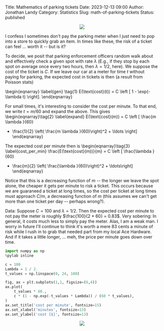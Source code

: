 Title: Mathematics of parking tickets
Date: 2023-12-13 09:00
Author: Jonathan Landy
Category: Statistics
Slug: math-of-parking-tickets
Status: published

<p align="center">
         <img src="images/take_the_ticket.jpg">
</p>


I confess I sometimes don't pay the parking meter when I just need to pop into
a store to quickly grab an item.  In times like these, the risk of a ticket can
feel ...  worth it -- but is it?

To decide, we posit that parking enforcement officers random walk about and
effectively check a given spot with rate $\lambda$ (E.g., if they stop by each
spot on average once every two hours, then $\lambda = 1 / 2$, here).  We
suppose the cost of the ticket is $C$.  If we leave our car at a meter for time
$t$ without paying for parking, the expected cost in tickets is then (a result
from Poisson stats)

\begin{eqnarray} \label{gen} \tag{1}
E(\text{cost}(t)) = C \left [ 1 - \exp(-\lambda t) \right].
\end{eqnarray} 

For small times, it's interesting to consider the cost per minute.  To that
end, we write $t = m / 60$ and expand the above.  This gives
\begin{eqnarray}\tag{2} \label{expand}
E(\text{cost}(m)) =
 C \left [ \frac{m \lambda }{60}
- \frac{1}{2} \left(  \frac{m \lambda }{60}\right)^2 + \ldots \right]
\end{eqnarray}

The expected cost per minute then is
\begin{eqnarray}\tag{3} \label{cost_per_min}
\frac{E(\text{cost}(m))}{m} =
 C \left [ \frac{\lambda }{60}
- \frac{m}{2} \left(  \frac{\lambda }{60}\right)^2 + \ldots\right]
\end{eqnarray}

Notice that this is a decreasing function of $m$ -- the longer we leave the
spot alone, the cheaper it gets per minute to risk a ticket.  This occurs
because we are guaraneed a ticket at long times, so the cost per ticket at long
times must approach $C / m$, a decreasing function of $m$ (this assumes we
can't get more than one ticket per day -- perhaps wrong?).

Data:  Suppose $C = 100$ and $\lambda = 1 / 2$.  Then the expected cost per
minute to not pay the meter is roughly $\frac{100}{2 * 60} = 0.83$.  Very
sobering: In general, it costs much less to simply pay the meter. Alas, I am a
weak man. I worry in future I'll continue to think it's worth a mere $83$ cents
a minute of risk while I rush in to grab that needed part from my local Ace
Hardware.  And if it takes a little longer, ... meh, the price per minute goes
down over time.


```python
import numpy as np
%pylab inline

c = 100
Lambda = 1 / 2.
t_values = np.linspace(0, 24, 100)

fig, ax = plt.subplots(1,1, figsize=(6,4))
ax.plot(
    t_values * 60.,
    c * (1 - np.exp(-t_values * Lambda)) / (60 * t_values),
)
ax.set_title('cost per minute', fontsize=15)
ax.set_xlabel('minutes', fontsize=13)
ax.set_ylabel('cost [$]', fontsize=13)
```

<p align="center">
         <img src="images/parking.png">
</p>

